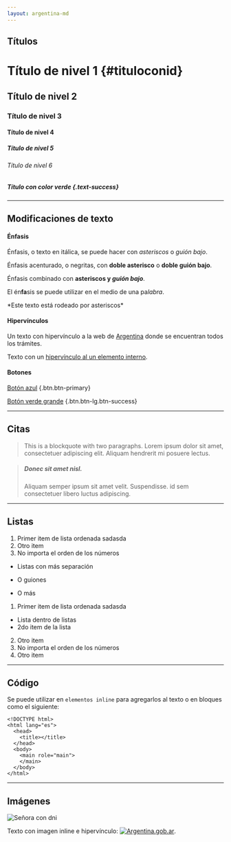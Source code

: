 ```yaml
---
layout: argentina-md
---
```



## Títulos

# Título de nivel 1 {#tituloconid}

## Título de nivel 2

### Título de nivel 3

#### Título de nivel 4

##### Título de nivel 5

###### Título de nivel 6

##### Título con color verde {.text-success}


---

## Modificaciones de texto

#### Énfasis

Énfasis, o texto en itálica, se puede hacer con *asteriscos* o _guión bajo_.

Énfasis acenturado, o negritas, con **doble asterisco** o __doble guión bajo__.

Énfasis combinado con **asteriscos y _guión bajo_**.

El én**fa**sis se puede utilizar en el medio de una pa*labra*.

\*Este texto está rodeado por asteriscos\*


#### Hipervínculos

Un texto con hipervínculo a la web de [Argentina](https://www.argentina.gob.ar/ "Título") donde se encuentran todos los trámites.

Texto con un [hipervínculo al un elemento interno](#tituloconid).

#### Botones
[Botón azul](#subtitulo) {.btn.btn-primary}

[Botón verde grande](#subtitulo) {.btn.btn-lg.btn-success}


---

## Citas


> This is a blockquote with two paragraphs. Lorem ipsum dolor sit amet, consectetuer adipiscing elit. Aliquam hendrerit mi posuere lectus.


> ##### Donec sit amet nisl.
> Aliquam semper ipsum sit amet velit. Suspendisse. id sem consectetuer libero luctus adipiscing.


---

## Listas

1. Primer item de lista ordenada sadasda
2. Otro item
1. No importa el orden de los números

* Listas con más separación

- O guiones

+ O más

1. Primer item de lista ordenada sadasda
  - Lista dentro de listas
  - 2do item de la lista
2. Otro item
1. No importa el orden de los números
4. Otro item

---

## Código

Se puede utilizar en `elementos inline` para agregarlos al texto o en bloques como el siguiente:


    <!DOCTYPE html>
    <html lang="es">
      <head>
        <title></title>
      </head>
      <body>
        <main role="main">
        </main>
      </body>
    </html>


---

## Imágenes

![Señora con dni](https://www.argentina.gob.ar/sites/default/files/styles/listado/public/dni1.jpg?itok=nrqk0vIW)

Texto con imagen inline e hipervínculo: [![Argentina.gob.ar](httsp://www.argentina.gob.ar/profiles/argentinagobar/themes/argentinagobar/argentinagobar_theme/logo.svg)](https://www.argentina.gob.ar).


